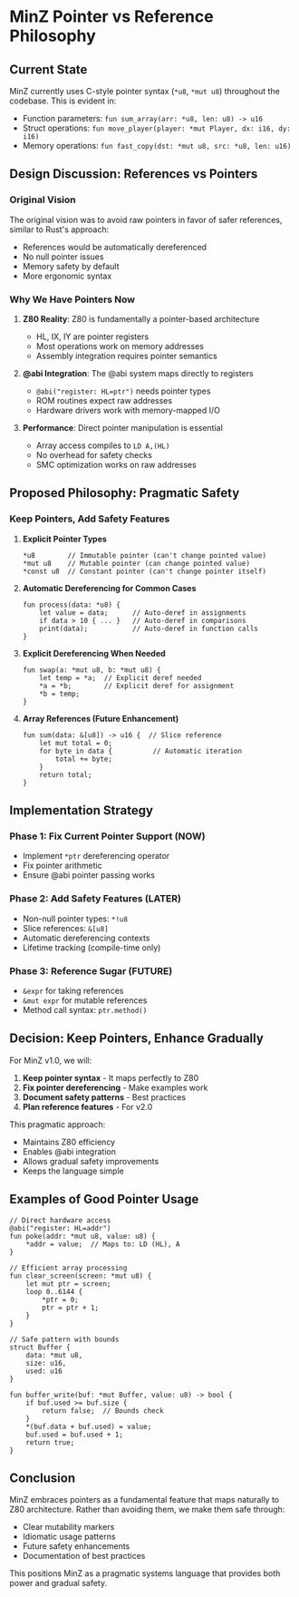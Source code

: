 # MinZ Pointer vs Reference Philosophy

## Current State
MinZ currently uses C-style pointer syntax (`*u8`, `*mut u8`) throughout the codebase. This is evident in:
- Function parameters: `fun sum_array(arr: *u8, len: u8) -> u16`
- Struct operations: `fun move_player(player: *mut Player, dx: i16, dy: i16)`
- Memory operations: `fun fast_copy(dst: *mut u8, src: *u8, len: u16)`

## Design Discussion: References vs Pointers

### Original Vision
The original vision was to avoid raw pointers in favor of safer references, similar to Rust's approach:
- References would be automatically dereferenced
- No null pointer issues
- Memory safety by default
- More ergonomic syntax

### Why We Have Pointers Now
1. **Z80 Reality**: Z80 is fundamentally a pointer-based architecture
   - HL, IX, IY are pointer registers
   - Most operations work on memory addresses
   - Assembly integration requires pointer semantics

2. **@abi Integration**: The @abi system maps directly to registers
   - `@abi("register: HL=ptr")` needs pointer types
   - ROM routines expect raw addresses
   - Hardware drivers work with memory-mapped I/O

3. **Performance**: Direct pointer manipulation is essential
   - Array access compiles to `LD A,(HL)`
   - No overhead for safety checks
   - SMC optimization works on raw addresses

## Proposed Philosophy: Pragmatic Safety

### Keep Pointers, Add Safety Features
1. **Explicit Pointer Types**
   ```minz
   *u8        // Immutable pointer (can't change pointed value)
   *mut u8    // Mutable pointer (can change pointed value)
   *const u8  // Constant pointer (can't change pointer itself)
   ```

2. **Automatic Dereferencing for Common Cases**
   ```minz
   fun process(data: *u8) {
       let value = data;      // Auto-deref in assignments
       if data > 10 { ... }   // Auto-deref in comparisons
       print(data);           // Auto-deref in function calls
   }
   ```

3. **Explicit Dereferencing When Needed**
   ```minz
   fun swap(a: *mut u8, b: *mut u8) {
       let temp = *a;  // Explicit deref needed
       *a = *b;        // Explicit deref for assignment
       *b = temp;
   }
   ```

4. **Array References (Future Enhancement)**
   ```minz
   fun sum(data: &[u8]) -> u16 {  // Slice reference
       let mut total = 0;
       for byte in data {          // Automatic iteration
           total += byte;
       }
       return total;
   }
   ```

## Implementation Strategy

### Phase 1: Fix Current Pointer Support (NOW)
- Implement `*ptr` dereferencing operator
- Fix pointer arithmetic
- Ensure @abi pointer passing works

### Phase 2: Add Safety Features (LATER)
- Non-null pointer types: `*!u8`
- Slice references: `&[u8]`
- Automatic dereferencing contexts
- Lifetime tracking (compile-time only)

### Phase 3: Reference Sugar (FUTURE)
- `&expr` for taking references
- `&mut expr` for mutable references
- Method call syntax: `ptr.method()`

## Decision: Keep Pointers, Enhance Gradually

For MinZ v1.0, we will:
1. **Keep pointer syntax** - It maps perfectly to Z80
2. **Fix pointer dereferencing** - Make examples work
3. **Document safety patterns** - Best practices
4. **Plan reference features** - For v2.0

This pragmatic approach:
- Maintains Z80 efficiency
- Enables @abi integration
- Allows gradual safety improvements
- Keeps the language simple

## Examples of Good Pointer Usage

```minz
// Direct hardware access
@abi("register: HL=addr")
fun poke(addr: *mut u8, value: u8) {
    *addr = value;  // Maps to: LD (HL), A
}

// Efficient array processing
fun clear_screen(screen: *mut u8) {
    let mut ptr = screen;
    loop 0..6144 {
        *ptr = 0;
        ptr = ptr + 1;
    }
}

// Safe pattern with bounds
struct Buffer {
    data: *mut u8,
    size: u16,
    used: u16
}

fun buffer_write(buf: *mut Buffer, value: u8) -> bool {
    if buf.used >= buf.size {
        return false;  // Bounds check
    }
    *(buf.data + buf.used) = value;
    buf.used = buf.used + 1;
    return true;
}
```

## Conclusion

MinZ embraces pointers as a fundamental feature that maps naturally to Z80 architecture. Rather than avoiding them, we make them safe through:
- Clear mutability markers
- Idiomatic usage patterns  
- Future safety enhancements
- Documentation of best practices

This positions MinZ as a pragmatic systems language that provides both power and gradual safety.